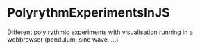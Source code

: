 # PolyrythmExperimentsInJS
Different poly rythmic experiments with visualisation running in a webbrowser (pendulum, sine wave, ...)
